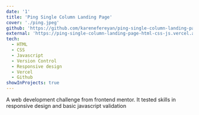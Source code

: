 ```yaml
---
date: '1'
title: 'Ping Single Column Landing Page'
cover: './ping.jpeg'
github: 'https://github.com/karenefereyan/ping-single-column-landing-page---HTML-CSS-JS'
external: 'https://ping-single-column-landing-page-html-css-js.vercel.app/'
tech:
  - HTML
  - CSS
  - Javascript
  - Version Control
  - Responsive design
  - Vercel
  - Github
showInProjects: true
---
```


A web development challenge from frontend mentor. It tested skills in responsive design and basic javascript validation
